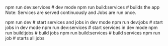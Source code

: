 npm run dev:services # dev mode
npm run build:services # builds the app
Note: Services are served continuously and Jobs are run once.

npm run dev # start services and jobs in dev mode
npm run dev:jobs # start jobs in dev mode
npm run dev:services # start services in dev mode
npm run build:jobs # build jobs
npm run build:services # build services
npm run job # starts all jobs